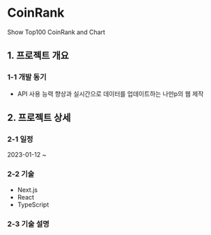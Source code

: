 # CoinRank
Show Top100 CoinRank and Chart

## 1. 프로젝트 개요

### 1-1 개발 동기
- API 사용 능력 향상과 실시간으로 데이터를 업데이트하는 나만p의 웹 제작

## 2. 프로젝트 상세

### 2-1 일정
2023-01-12 ~ 
### 2-2 기술
- Next.js
- React
- TypeScript
### 2-3 기술 설명

